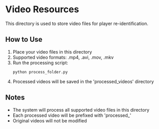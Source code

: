 # Video Resources

This directory is used to store video files for player re-identification.

## How to Use

1. Place your video files in this directory
2. Supported video formats: .mp4, .avi, .mov, .mkv
3. Run the processing script:
   ```
   python process_folder.py
   ```
4. Processed videos will be saved in the 'processed_videos' directory

## Notes
- The system will process all supported video files in this directory
- Each processed video will be prefixed with 'processed_'
- Original videos will not be modified

